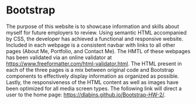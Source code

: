 # Bootstrap
The purpose of this website is to showcase information and skills about myself for future employers to review. Using semantic HTML accompanied by CSS, the developer has achieved a functional and responsive website. Included in each webpage is a consistent navbar with links to all other pages (About Me, Portfolio, and Contact Me). The HMTL of these webpages has been validated via an online validator at https://www.freeformatter.com/html-validator.html. The HTML present in each of the three pages is a mix between original code and Bootstrap components to effectively display information as organized as possible. Lastly, the responsiveness of the HTML content as well as images have been optimized for all media screen types. The following link will direct a user to the home page: https://dlabins.github.io/Bootstrap-HW-2/.